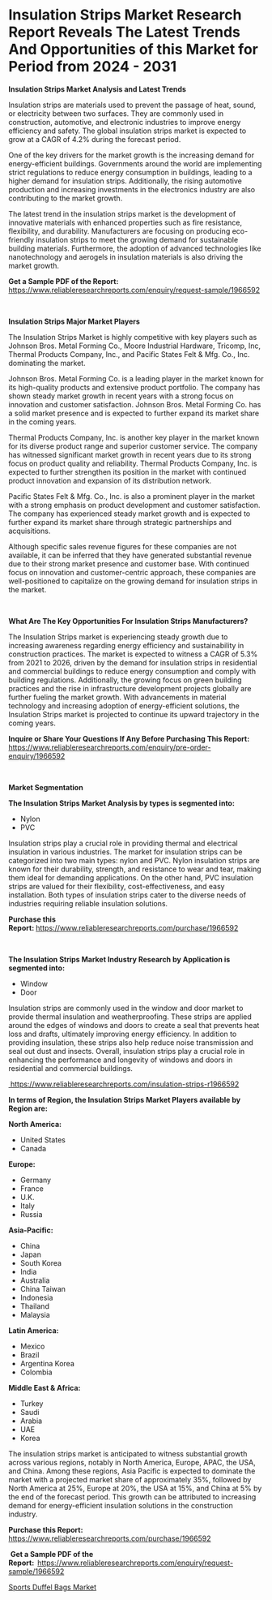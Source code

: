 <p><h1>Insulation Strips Market Research Report Reveals The Latest Trends And Opportunities of this Market for Period from 2024 - 2031</h1></p><p><strong>Insulation Strips Market Analysis and Latest Trends</strong></p>
<p><p>Insulation strips are materials used to prevent the passage of heat, sound, or electricity between two surfaces. They are commonly used in construction, automotive, and electronic industries to improve energy efficiency and safety. The global insulation strips market is expected to grow at a CAGR of 4.2% during the forecast period. </p><p>One of the key drivers for the market growth is the increasing demand for energy-efficient buildings. Governments around the world are implementing strict regulations to reduce energy consumption in buildings, leading to a higher demand for insulation strips. Additionally, the rising automotive production and increasing investments in the electronics industry are also contributing to the market growth.</p><p>The latest trend in the insulation strips market is the development of innovative materials with enhanced properties such as fire resistance, flexibility, and durability. Manufacturers are focusing on producing eco-friendly insulation strips to meet the growing demand for sustainable building materials. Furthermore, the adoption of advanced technologies like nanotechnology and aerogels in insulation materials is also driving the market growth.</p></p>
<p><strong>Get a Sample PDF of the Report:&nbsp;</strong> <a href="https://www.reliableresearchreports.com/enquiry/request-sample/1966592">https://www.reliableresearchreports.com/enquiry/request-sample/1966592</a></p>
<p>&nbsp;</p>
<p><strong>Insulation Strips Major Market Players</strong></p>
<p><p>The Insulation Strips Market is highly competitive with key players such as Johnson Bros. Metal Forming Co., Moore Industrial Hardware, Tricomp, Inc, Thermal Products Company, Inc., and Pacific States Felt & Mfg. Co., Inc. dominating the market.</p><p>Johnson Bros. Metal Forming Co. is a leading player in the market known for its high-quality products and extensive product portfolio. The company has shown steady market growth in recent years with a strong focus on innovation and customer satisfaction. Johnson Bros. Metal Forming Co. has a solid market presence and is expected to further expand its market share in the coming years.</p><p>Thermal Products Company, Inc. is another key player in the market known for its diverse product range and superior customer service. The company has witnessed significant market growth in recent years due to its strong focus on product quality and reliability. Thermal Products Company, Inc. is expected to further strengthen its position in the market with continued product innovation and expansion of its distribution network.</p><p>Pacific States Felt & Mfg. Co., Inc. is also a prominent player in the market with a strong emphasis on product development and customer satisfaction. The company has experienced steady market growth and is expected to further expand its market share through strategic partnerships and acquisitions.</p><p>Although specific sales revenue figures for these companies are not available, it can be inferred that they have generated substantial revenue due to their strong market presence and customer base. With continued focus on innovation and customer-centric approach, these companies are well-positioned to capitalize on the growing demand for insulation strips in the market.</p></p>
<p>&nbsp;</p>
<p><strong>What Are The Key Opportunities For Insulation Strips Manufacturers?</strong></p>
<p><p>The Insulation Strips market is experiencing steady growth due to increasing awareness regarding energy efficiency and sustainability in construction practices. The market is expected to witness a CAGR of 5.3% from 2021 to 2026, driven by the demand for insulation strips in residential and commercial buildings to reduce energy consumption and comply with building regulations. Additionally, the growing focus on green building practices and the rise in infrastructure development projects globally are further fueling the market growth. With advancements in material technology and increasing adoption of energy-efficient solutions, the Insulation Strips market is projected to continue its upward trajectory in the coming years.</p></p>
<p><strong>Inquire or Share Your Questions If Any Before Purchasing This Report:</strong> <a href="https://www.reliableresearchreports.com/enquiry/pre-order-enquiry/1966592">https://www.reliableresearchreports.com/enquiry/pre-order-enquiry/1966592</a></p>
<p>&nbsp;</p>
<p><strong>Market Segmentation</strong></p>
<p><strong>The Insulation Strips Market Analysis by types is segmented into:</strong></p>
<p><ul><li>Nylon</li><li>PVC</li></ul></p>
<p><p>Insulation strips play a crucial role in providing thermal and electrical insulation in various industries. The market for insulation strips can be categorized into two main types: nylon and PVC. Nylon insulation strips are known for their durability, strength, and resistance to wear and tear, making them ideal for demanding applications. On the other hand, PVC insulation strips are valued for their flexibility, cost-effectiveness, and easy installation. Both types of insulation strips cater to the diverse needs of industries requiring reliable insulation solutions.</p></p>
<p><strong>Purchase this Report:&nbsp;</strong><a href="https://www.reliableresearchreports.com/purchase/1966592">https://www.reliableresearchreports.com/purchase/1966592</a></p>
<p>&nbsp;</p>
<p><strong>The Insulation Strips Market Industry Research by Application is segmented into:</strong></p>
<p><ul><li>Window</li><li>Door</li></ul></p>
<p><p>Insulation strips are commonly used in the window and door market to provide thermal insulation and weatherproofing. These strips are applied around the edges of windows and doors to create a seal that prevents heat loss and drafts, ultimately improving energy efficiency. In addition to providing insulation, these strips also help reduce noise transmission and seal out dust and insects. Overall, insulation strips play a crucial role in enhancing the performance and longevity of windows and doors in residential and commercial buildings.</p></p>
<p><a href="https://www.reliableresearchreports.com/insulation-strips-r1966592">&nbsp;https://www.reliableresearchreports.com/insulation-strips-r1966592</a></p>
<p><strong>In terms of Region, the Insulation Strips Market Players available by Region are:</strong></p>
<p>
    <p> <strong> North America: </strong>
        <ul>
            <li>United States</li>
            <li>Canada</li>
        </ul>
        </p> 
    <p> <strong> Europe: </strong>
        <ul>
            <li>Germany</li>
            <li>France</li>
            <li>U.K.</li>
            <li>Italy</li>
            <li>Russia</li>
        </ul>
        </p> 
    <p> <strong> Asia-Pacific: </strong>
        <ul>
            <li>China</li>
            <li>Japan</li>
            <li>South Korea</li>
            <li>India</li>
            <li>Australia</li>
            <li>China Taiwan</li>
            <li>Indonesia</li>
            <li>Thailand</li>
            <li>Malaysia</li>
        </ul>
        </p> 
    <p> <strong> Latin America: </strong>
        <ul>
            <li>Mexico</li>
            <li>Brazil</li>
            <li>Argentina Korea</li>
            <li>Colombia</li>
        </ul>
        </p> 
    <p> <strong> Middle East & Africa: </strong>
        <ul>
            <li>Turkey</li>
            <li>Saudi</li>
            <li>Arabia</li>
            <li>UAE</li>
            <li>Korea</li>
        </ul>
    </p>
    </p>
<p><p>The insulation strips market is anticipated to witness substantial growth across various regions, notably in North America, Europe, APAC, the USA, and China. Among these regions, Asia Pacific is expected to dominate the market with a projected market share of approximately 35%, followed by North America at 25%, Europe at 20%, the USA at 15%, and China at 5% by the end of the forecast period. This growth can be attributed to increasing demand for energy-efficient insulation solutions in the construction industry.</p></p>
<p><strong>Purchase this Report: </strong><a href="https://www.reliableresearchreports.com/purchase/1966592">https://www.reliableresearchreports.com/purchase/1966592</a></p>
<p>&nbsp;<strong>Get a Sample PDF of the Report:&nbsp;&nbsp;</strong><a href="https://www.reliableresearchreports.com/enquiry/request-sample/1966592">https://www.reliableresearchreports.com/enquiry/request-sample/1966592</a></p>
<p><strong></strong></p>
<p><p><a href="https://github.com/jsmusil/Market-Research-Report-List-3/blob/main/sports-duffel-bags-market.md">Sports Duffel Bags Market</a></p></p>